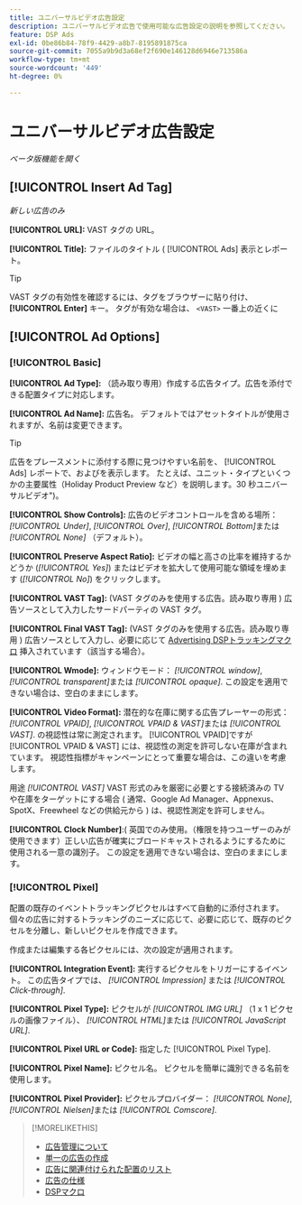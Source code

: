 ```yaml
---
title: ユニバーサルビデオ広告設定
description: ユニバーサルビデオ広告で使用可能な広告設定の説明を参照してください。
feature: DSP Ads
exl-id: 0be86b84-78f9-4429-a8b7-8195891875ca
source-git-commit: 7055a9b9d3a68ef2f690e146128d6946e713586a
workflow-type: tm+mt
source-wordcount: '449'
ht-degree: 0%

---
```


# ユニバーサルビデオ広告設定

*ベータ版機能を開く*

## [!UICONTROL Insert Ad Tag]

*新しい広告のみ*

**[!UICONTROL URL]:** VAST タグの URL。

**[!UICONTROL Title]:** ファイルのタイトル ( [!UICONTROL Ads] 表示とレポート。

>[!TIP]
>
> VAST タグの有効性を確認するには、タグをブラウザーに貼り付け、 **[!UICONTROL Enter]** キー。 タグが有効な場合は、 `<VAST>` 一番上の近くに

## [!UICONTROL Ad Options]

### [!UICONTROL Basic]

**[!UICONTROL Ad Type]:** （読み取り専用）作成する広告タイプ。広告を添付できる配置タイプに対応します。

**[!UICONTROL Ad Name]:** 広告名。 デフォルトではアセットタイトルが使用されますが、名前は変更できます。

>[!TIP]
>
> 広告をプレースメントに添付する際に見つけやすい名前を、 [!UICONTROL Ads] レポートで、およびを表示します。 たとえば、ユニット・タイプといくつかの主要属性（Holiday Product Preview など）を説明します。30 秒ユニバーサルビデオ&quot;)。

**[!UICONTROL Show Controls]:** 広告のビデオコントロールを含める場所： *[!UICONTROL Under]*, *[!UICONTROL Over]*, *[!UICONTROL Bottom]*&#x200B;または *[!UICONTROL None]* （デフォルト）。

**[!UICONTROL Preserve Aspect Ratio]:** ビデオの幅と高さの比率を維持するかどうか (*[!UICONTROL Yes]*) またはビデオを拡大して使用可能な領域を埋めます (*[!UICONTROL No]*) をクリックします。

**[!UICONTROL VAST Tag]:** (VAST タグのみを使用する広告。読み取り専用 ) 広告ソースとして入力したサードパーティの VAST タグ。

**[!UICONTROL Final VAST Tag]:** (VAST タグのみを使用する広告。読み取り専用 ) 広告ソースとして入力し、必要に応じて [Advertising DSPトラッキングマクロ](/help/dsp/campaign-management/macros.md) 挿入されています（該当する場合）。

**[!UICONTROL Wmode]:** ウィンドウモード： *[!UICONTROL window]*, *[!UICONTROL transparent]*&#x200B;または *[!UICONTROL opaque]*. この設定を適用できない場合は、空白のままにします。

**[!UICONTROL Video Format]:** 潜在的な在庫に関する広告プレーヤーの形式： *[!UICONTROL VPAID]*, *[!UICONTROL VPAID & VAST]*&#x200B;または *[!UICONTROL VAST]*. の視認性は常に測定されます。 [!UICONTROL VPAID]ですが [!UICONTROL VPAID & VAST] には、視認性の測定を許可しない在庫が含まれています。 視認性指標がキャンペーンにとって重要な場合は、この違いを考慮します。

用途 *[!UICONTROL VAST]* VAST 形式のみを厳密に必要とする接続済みの TV や在庫をターゲットにする場合 ( 通常、Google Ad Manager、Appnexus、SpotX、Freewheel などの供給元から ) は、視認性測定を許可しません。

**[!UICONTROL Clock Number]**:( 英国でのみ使用。（権限を持つユーザーのみが使用できます）正しい広告が確実にブロードキャストされるようにするために使用される一意の識別子。 この設定を適用できない場合は、空白のままにします。

### [!UICONTROL Pixel]

配置の既存のイベントトラッキングピクセルはすべて自動的に添付されます。 個々の広告に対するトラッキングのニーズに応じて、必要に応じて、既存のピクセルを分離し、新しいピクセルを作成できます。

作成または編集する各ピクセルには、次の設定が適用されます。

**[!UICONTROL Integration Event]:** 実行するピクセルをトリガーにするイベント。 この広告タイプでは、 *[!UICONTROL Impression]* または *[!UICONTROL Click-through]*.

**[!UICONTROL Pixel Type]:** ピクセルが *[!UICONTROL IMG URL]* （1 x 1 ピクセルの画像ファイル）、 *[!UICONTROL HTML]*&#x200B;または *[!UICONTROL JavaScript URL]*.

**[!UICONTROL Pixel URL or Code]:** 指定した [!UICONTROL Pixel Type].

**[!UICONTROL Pixel Name]:** ピクセル名。 ピクセルを簡単に識別できる名前を使用します。

**[!UICONTROL Pixel Provider]:** ピクセルプロバイダー： *[!UICONTROL None]*, *[!UICONTROL Nielsen]*&#x200B;または *[!UICONTROL Comscore]*.

>[!MORELIKETHIS]
>
>* [広告管理について](ad-about.md)
>* [単一の広告の作成](ad-create.md)
>* [広告に関連付けられた配置のリスト](/help/dsp/campaign-management/ads/ad-list-placements.md)
>* [広告の仕様](ad-specs.md)
>* [DSPマクロ](/help/dsp/campaign-management/macros.md)

